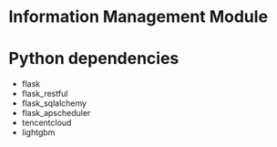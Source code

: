 # Information Management Module

# Python dependencies
+ flask
+ flask_restful
+ flask_sqlalchemy
+ flask_apscheduler
+ tencentcloud
+ lightgbm
